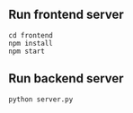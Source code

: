 ## Run frontend server
```
cd frontend
npm install
npm start
```

## Run backend server
```
python server.py
```